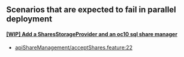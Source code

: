 ## Scenarios that are expected to fail in parallel deployment

#### [[WIP] Add a SharesStorageProvider and an oc10 sql share manager](https://github.com/owncloud/ocis/pull/2232)

- [apiShareManagement/acceptShares.feature:22](https://github.com/owncloud/ocis/blob/master/tests/parallelDeployAcceptance/features/apiShareManagement/acceptShares.feature#L22)
